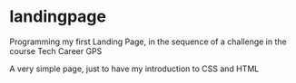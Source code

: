 # landingpage
Programming my first Landing Page, in the sequence of a challenge in the course Tech Career GPS

A very simple page, just to have my introduction to CSS and HTML
